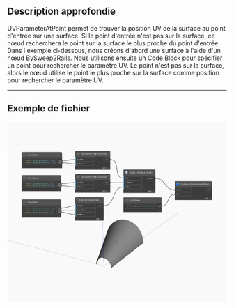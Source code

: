 ## Description approfondie
UVParameterAtPoint permet de trouver la position UV de la surface au point d'entrée sur une surface. Si le point d'entrée n'est pas sur la surface, ce nœud recherchera le point sur la surface le plus proche du point d'entrée. Dans l'exemple ci-dessous, nous créons d'abord une surface à l'aide d'un nœud BySweep2Rails. Nous utilisons ensuite un Code Block pour spécifier un point pour rechercher le paramètre UV. Le point n'est pas sur la surface, alors le nœud utilise le point le plus proche sur la surface comme position pour rechercher le paramètre UV.
___
## Exemple de fichier

![UVParameterAtPoint](./Autodesk.DesignScript.Geometry.Surface.UVParameterAtPoint_img.jpg)

